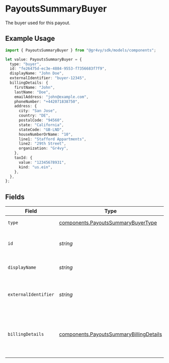 # PayoutsSummaryBuyer

The buyer used for this payout.

## Example Usage

```typescript
import { PayoutsSummaryBuyer } from "@gr4vy/sdk/models/components";

let value: PayoutsSummaryBuyer = {
  type: "buyer",
  id: "fe26475d-ec3e-4884-9553-f7356683f7f9",
  displayName: "John Doe",
  externalIdentifier: "buyer-12345",
  billingDetails: {
    firstName: "John",
    lastName: "Doe",
    emailAddress: "john@example.com",
    phoneNumber: "+442071838750",
    address: {
      city: "San Jose",
      country: "DE",
      postalCode: "94560",
      state: "California",
      stateCode: "GB-LND",
      houseNumberOrName: "10",
      line1: "Stafford Appartments",
      line2: "29th Street",
      organization: "Gr4vy",
    },
    taxId: {
      value: "12345678931",
      kind: "us.ein",
    },
  },
};
```

## Fields

| Field                                                                                              | Type                                                                                               | Required                                                                                           | Description                                                                                        | Example                                                                                            |
| -------------------------------------------------------------------------------------------------- | -------------------------------------------------------------------------------------------------- | -------------------------------------------------------------------------------------------------- | -------------------------------------------------------------------------------------------------- | -------------------------------------------------------------------------------------------------- |
| `type`                                                                                             | [components.PayoutsSummaryBuyerType](../../models/components/payoutssummarybuyertype.md)           | :heavy_minus_sign:                                                                                 | Always `buyer`.                                                                                    | buyer                                                                                              |
| `id`                                                                                               | *string*                                                                                           | :heavy_minus_sign:                                                                                 | The ID for the buyer.                                                                              | fe26475d-ec3e-4884-9553-f7356683f7f9                                                               |
| `displayName`                                                                                      | *string*                                                                                           | :heavy_minus_sign:                                                                                 | The display name for the buyer.                                                                    | John Doe                                                                                           |
| `externalIdentifier`                                                                               | *string*                                                                                           | :heavy_minus_sign:                                                                                 | The merchant identifier for this buyer.                                                            | buyer-12345                                                                                        |
| `billingDetails`                                                                                   | [components.PayoutsSummaryBillingDetails](../../models/components/payoutssummarybillingdetails.md) | :heavy_minus_sign:                                                                                 | The billing name, address, email, and other fields for this buyer.                                 |                                                                                                    |